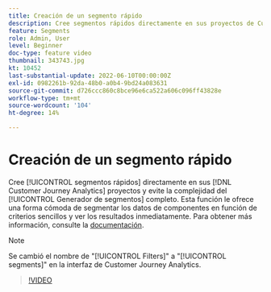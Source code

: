 ```yaml
---
title: Creación de un segmento rápido
description: Cree segmentos rápidos directamente en sus proyectos de Customer Journey Analytics y evite la complejidad del Generador de segmentos completo. Esta función le ofrece una forma cómoda de segmentar los datos de componentes en función de criterios sencillos y ver los resultados inmediatamente.
feature: Segments
role: Admin, User
level: Beginner
doc-type: feature video
thumbnail: 343743.jpg
kt: 10452
last-substantial-update: 2022-06-10T00:00:00Z
exl-id: 0982261b-92da-48b0-a0b4-9bd24a083631
source-git-commit: d726ccc860c8bce96e6ca522a606c096ff43828e
workflow-type: tm+mt
source-wordcount: '104'
ht-degree: 14%

---
```


# Creación de un segmento rápido

Cree [!UICONTROL segmentos rápidos] directamente en sus [!DNL Customer Journey Analytics] proyectos y evite la complejidad del [!UICONTROL Generador de segmentos] completo. Esta función le ofrece una forma cómoda de segmentar los datos de componentes en función de criterios sencillos y ver los resultados inmediatamente. Para obtener más información, consulte la [documentación](https://experienceleague.adobe.com/es/docs/analytics-platform/using/cja-components/cja-segments/quick-filters).

>[!NOTE]
>
> Se cambió el nombre de &quot;[!UICONTROL Filters]&quot; a &quot;[!UICONTROL segments]&quot; en la interfaz de Customer Journey Analytics.

>[!VIDEO](https://video.tv.adobe.com/v/3411835/?quality=12&learn=on&captions=spa)

